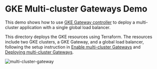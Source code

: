 # GKE Multi-cluster Gateways Demo

This demo shows how to use [GKE Gateway controller](https://cloud.google.com/kubernetes-engine/docs/concepts/gateway-api) to deploy a multi-cluster application with a single global load balancer.

This directory deploys the GKE resources using Terraform. The resources include two GKE clusters, a GKE Gateway, and a global load balancer, following the setup instruction in [Enable multi-cluster Gateways](https://cloud.google.com/kubernetes-engine/docs/how-to/enabling-multi-cluster-gateways) and [Deploying multi-cluster Gateways](https://cloud.google.com/kubernetes-engine/docs/how-to/deploying-multi-cluster-gateways).

![multi-cluster-gateway](https://cloud.google.com/static/kubernetes-engine/images/multi-cluster-gateway-ex1-v2.svg)
